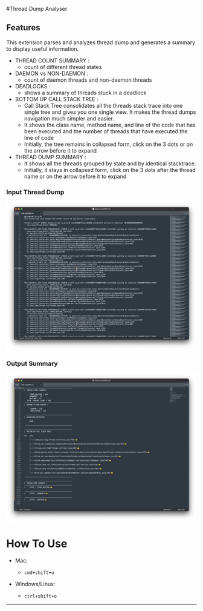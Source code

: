 #Thread Dump Analyser

## Features

This extension parses and analyzes thread dump and generates a summary to display useful information.
* THREAD COUNT SUMMARY : 
  * count of different thread states
* DAEMON vs NON-DAEMON : 
  * count of daemon threads and non-daemon threads
* DEADLOCKS : 
  * shows a summary of threads stuck in a deadlock
* BOTTOM UP CALL STACK TREE : 
   * Call Stack Tree consolidates all the threads stack trace into one single tree and gives you one single view. It makes the thread dumps navigation much simpler and easier.  
   * It shows the class name, method name, and line of the code that has been executed and the number of threads that have executed the line of code
   * Initially, the tree remains in collapsed form, click on the 3 dots or on the arrow before it to expand
* THREAD DUMP SUMMARY : 
  * It shows all the threads grouped by state and by identical stacktrace.
  * Initially, it stays in collapsed form, click on the 3 dots after the thread name or on the arrow before it to expand
 
### Input Thread Dump
![INPUT](/images/input.png)

### Output Summary 
![OUTPUT](/images/output.png)


# How To Use

* Mac: 
  * ```cmd+shift+o```<br />

* Windows/Linux: 
  * ```ctrl+shift+o```<br />

-----------------------------------------------------------------------------------------------------------

